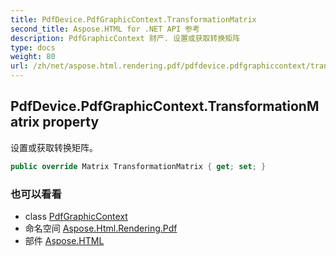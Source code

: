 ```yaml
---
title: PdfDevice.PdfGraphicContext.TransformationMatrix
second_title: Aspose.HTML for .NET API 参考
description: PdfGraphicContext 财产. 设置或获取转换矩阵
type: docs
weight: 80
url: /zh/net/aspose.html.rendering.pdf/pdfdevice.pdfgraphiccontext/transformationmatrix/
---
```

## PdfDevice.PdfGraphicContext.TransformationMatrix property

设置或获取转换矩阵。

```csharp
public override Matrix TransformationMatrix { get; set; }
```

### 也可以看看

* class [PdfGraphicContext](../)
* 命名空间 [Aspose.Html.Rendering.Pdf](../../pdfdevice.pdfgraphiccontext/)
* 部件 [Aspose.HTML](../../../)


